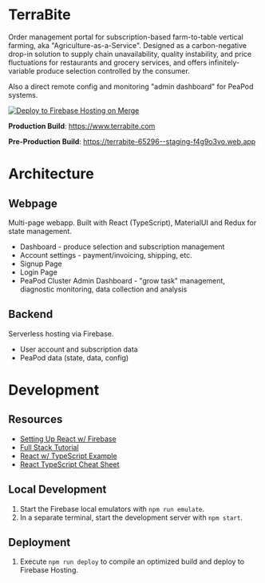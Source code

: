 # TerraBite

Order management portal for subscription-based farm-to-table vertical farming, aka "Agriculture-as-a-Service". Designed as a carbon-negative drop-in solution to supply chain unavailability, quality instability, and price fluctuations for restaurants and grocery services, and offers infinitely-variable produce selection controlled by the consumer.

Also a direct remote config and monitoring "admin dashboard" for PeaPod systems.

[![Deploy to Firebase Hosting on Merge](https://github.com/PeaPodTechnologies/CloudPonics/actions/workflows/deploy-master.yml/badge.svg)](https://github.com/PeaPodTechnologies/CloudPonics/actions/workflows/deploy-master.yml)

**Production Build**: https://www.terrabite.com

**Pre-Production Build**: https://terrabite-65296--staging-f4g9o3vo.web.app

# Architecture

## Webpage

Multi-page webapp. Built with React (TypeScript), MaterialUI and Redux for state management.

- Dashboard - produce selection and subscription management
- Account settings - payment/invoicing, shipping, etc.
- Signup Page
- Login Page
- PeaPod Cluster Admin Dashboard - "grow task" management, diagnostic monitoring, data collection and analysis

## Backend

Serverless hosting via Firebase.

- User account and subscription data
- PeaPod data (state, data, config)

# Development

## Resources

- [Setting Up React w/ Firebase](https://www.youtube.com/watch?v=mwNATxfUsgI)
- [Full Stack Tutorial](https://www.youtube.com/watch?v=m_u6P5k0vP0)
- [React w/ TypeScript Example](https://www.typescriptlang.org/play?jsx=2&esModuleInterop=true&e=196#example/typescript-with-react)
- [React TypeScript Cheat Sheet](https://react-typescript-cheatsheet.netlify.app/)

## Local Development

1. Start the Firebase local emulators with `npm run emulate`.
2. In a separate terminal, start the development server with `npm start`.

## Deployment

1. Execute `npm run deploy` to compile an optimized  build and deploy to Firebase Hosting.
